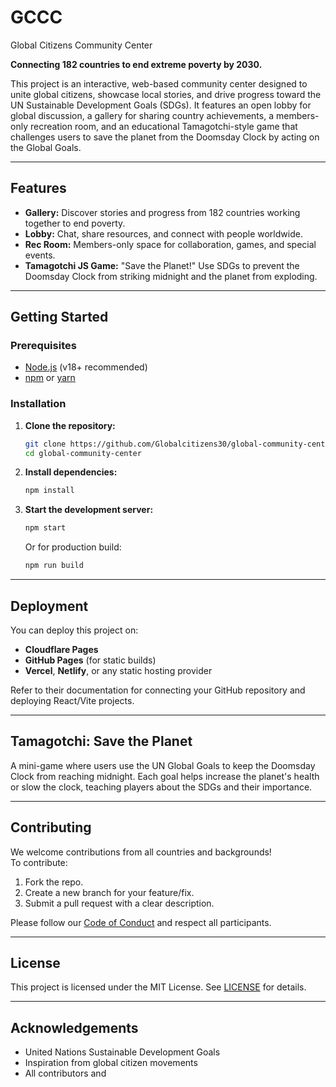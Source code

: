 # GCCC
Global Citizens Community Center

**Connecting 182 countries to end extreme poverty by 2030.**

This project is an interactive, web-based community center designed to unite global citizens, showcase local stories, and drive progress toward the UN Sustainable Development Goals (SDGs). It features an open lobby for global discussion, a gallery for sharing country achievements, a members-only recreation room, and an educational Tamagotchi-style game that challenges users to save the planet from the Doomsday Clock by acting on the Global Goals.

---

## Features

- **Gallery:** Discover stories and progress from 182 countries working together to end poverty.
- **Lobby:** Chat, share resources, and connect with people worldwide.
- **Rec Room:** Members-only space for collaboration, games, and special events.
- **Tamagotchi JS Game:** "Save the Planet!" Use SDGs to prevent the Doomsday Clock from striking midnight and the planet from exploding.

---

## Getting Started

### Prerequisites

- [Node.js](https://nodejs.org/) (v18+ recommended)
- [npm](https://www.npmjs.com/) or [yarn](https://yarnpkg.com/)

### Installation

1. **Clone the repository:**
   ```bash
   git clone https://github.com/Globalcitizens30/global-community-center.git
   cd global-community-center
   ```
2. **Install dependencies:**
   ```bash
   npm install
   ```
3. **Start the development server:**
   ```bash
   npm start
   ```
   Or for production build:
   ```bash
   npm run build
   ```

---

## Deployment

You can deploy this project on:
- **Cloudflare Pages**
- **GitHub Pages** (for static builds)
- **Vercel**, **Netlify**, or any static hosting provider

Refer to their documentation for connecting your GitHub repository and deploying React/Vite projects.

---

## Tamagotchi: Save the Planet

A mini-game where users use the UN Global Goals to keep the Doomsday Clock from reaching midnight. Each goal helps increase the planet's health or slow the clock, teaching players about the SDGs and their importance.

---

## Contributing

We welcome contributions from all countries and backgrounds!  
To contribute:
1. Fork the repo.
2. Create a new branch for your feature/fix.
3. Submit a pull request with a clear description.

Please follow our [Code of Conduct](CODE_OF_CONDUCT.md) and respect all participants.

---

## License

This project is licensed under the MIT License. See [LICENSE](LICENSE) for details.

---

## Acknowledgements

- United Nations Sustainable Development Goals
- Inspiration from global citizen movements
- All contributors and
